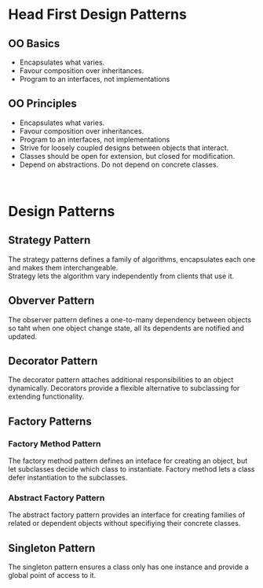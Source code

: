 # Head First Design Patterns

## OO Basics
- Encapsulates what varies.
- Favour composition over inheritances.
- Program to an interfaces, not implementations

## OO Principles
- Encapsulates what varies.
- Favour composition over inheritances.
- Program to an interfaces, not implementations
- Strive for loosely coupled designs between objects that interact.
- Classes should be open for extension, but closed for modification.
- Depend on abstractions.  Do not depend on concrete classes.

<br/>

# Design Patterns

## Strategy Pattern
The strategy patterns defines a family of algorithms, encapsulates each one and makes them interchangeable.  
Strategy lets the algorithm vary independently from clients that use it.

## Obverver Pattern
The observer pattern defines a one-to-many dependency between objects so taht when one object change state,
all its dependents are notified and updated.

## Decorator Pattern
The decorator pattern attaches additional responsibilities to an object dynamically.
Decorators provide a flexible alternative to subclassing for extending functionality.

## Factory Patterns

### Factory Method Pattern
The factory method pattern defines an inteface for creating an object, but let subclasses decide which class to instantiate.
Factory method lets a class defer instantiation to the subclasses.

### Abstract Factory Pattern
The abstract factory pattern provides an interface for creating families of related or dependent objects 
without specifiying their concrete classes.

## Singleton Pattern
The singleton pattern ensures a class only has one instance and provide a global point of access to it.
